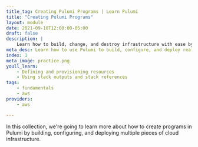 ```yaml
---
title_tag: Creating Pulumi Programs | Learn Pulumi
title: "Creating Pulumi Programs"
layout: module
date: 2021-09-10T12:00:00-05:00
draft: false
description: |
    Learn how to build, change, and destroy infrastructure with ease by mastering Pulumi.
meta_desc: Learn how to use Pulumi to build, configure, and deploy real cloud resources in this collection.
index: 1
meta_image: practice.png
youll_learn:
    - Defining and provisioning resources
    - Using stack outputs and stack references
tags:
    - fundamentals
    - aws
providers:
    - aws

---
```


In this collection, we're going to learn more about how to create programs in Pulumi by building, configuring, and deploying multiple pieces of cloud infrastructure.
